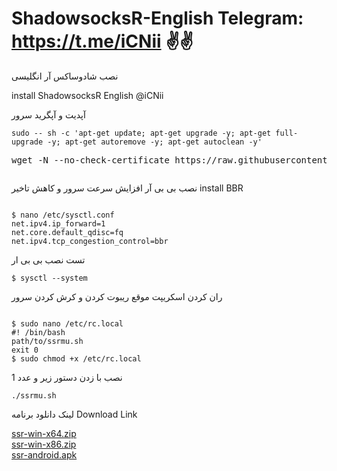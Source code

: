 

# ShadowsocksR-English   Telegram: https://t.me/iCNii ✌✌ 
نصب شادوساکس آر انگلیسی

install ShadowsocksR English @iCNii

آپدیت و آپگرید سرور
<pre class="notranslate"><code>sudo -- sh -c 'apt-get update; apt-get upgrade -y; apt-get full-upgrade -y; apt-get autoremove -y; apt-get autoclean -y' </code></pre>

<pre>wget -N --no-check-certificate https://raw.githubusercontent.com/Tehranii/ShadowsocksR-English/main/ssrmu.sh && chmod +x ssrmu.sh && ./ssrmu.sh <span class="pl-k"></span></pre>

<p><img alt="" src="https://raw.githubusercontent.com/Tehranii/ShadowsocksR-English/main/shadowsocksR.png" /></p>

نصب بی بی آر افزایش سرعت سرور و کاهش تاخیر 
install BBR

<pre class="notranslate"><code>
$ nano /etc/sysctl.conf
net.ipv4.ip_forward=1
net.core.default_qdisc=fq
net.ipv4.tcp_congestion_control=bbr
</code></pre>

تست نصب بی بی ار

<pre class="notranslate"><code>$ sysctl --system</code></pre>

ران کردن اسکریپت موقع ریبوت کردن و کرش کردن سرور
<pre class="notranslate"><code>
$ sudo nano /etc/rc.local
#! /bin/bash
path/to/ssrmu.sh
exit 0
$ sudo chmod +x /etc/rc.local
</code></pre>

نصب با زدن دستور زیر و عدد 1

<pre class="notranslate"><code>./ssrmu.sh</code></pre>

لینک دانلود برنامه
Download Link


<a href="https://github.com//ShadowsocksR-Live/ssrWin/releases/download/0.8.6/ssr-win-x64.zip" rel="nofollow" data-turbo="false" data-view-component="true" class="Truncate">
    <span data-view-component="true" class="Truncate-text text-bold">ssr-win-x64.zip</span>
    <span data-view-component="true" class="Truncate-text"></span>
</a>
<div>
<a href="https://github.com//ShadowsocksR-Live/ssrWin/releases/download/0.8.6/ssr-win-x86.zip" rel="nofollow" data-turbo="false" data-view-component="true" class="Truncate">
    <span data-view-component="true" class="Truncate-text text-bold">ssr-win-x86.zip</span>
    <span data-view-component="true" class="Truncate-text"></span>
</a>
<div>
<a href="https://github.com/HMBSbige/ShadowsocksR-Android/releases/download/3.8.2/shadowsocksr-android-3.8.2.apk" rel="nofollow" data-turbo="false" data-view-component="true" class="Truncate">
    <span data-view-component="true" class="Truncate-text text-bold">ssr-android.apk</span>
    <span data-view-component="true" class="Truncate-text"></span>
</a>
